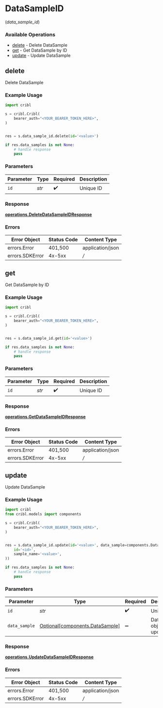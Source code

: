 # DataSampleID
(*data_sample_id*)

### Available Operations

* [delete](#delete) - Delete DataSample
* [get](#get) - Get DataSample by ID
* [update](#update) - Update DataSample

## delete

Delete DataSample

### Example Usage

```python
import cribl

s = cribl.Cribl(
    bearer_auth="<YOUR_BEARER_TOKEN_HERE>",
)


res = s.data_sample_id.delete(id='<value>')

if res.data_samples is not None:
    # handle response
    pass
```

### Parameters

| Parameter          | Type               | Required           | Description        |
| ------------------ | ------------------ | ------------------ | ------------------ |
| `id`               | *str*              | :heavy_check_mark: | Unique ID          |


### Response

**[operations.DeleteDataSampleIDResponse](../../models/operations/deletedatasampleidresponse.md)**
### Errors

| Error Object     | Status Code      | Content Type     |
| ---------------- | ---------------- | ---------------- |
| errors.Error     | 401,500          | application/json |
| errors.SDKError  | 4x-5xx           | */*              |

## get

Get DataSample by ID

### Example Usage

```python
import cribl

s = cribl.Cribl(
    bearer_auth="<YOUR_BEARER_TOKEN_HERE>",
)


res = s.data_sample_id.get(id='<value>')

if res.data_samples is not None:
    # handle response
    pass
```

### Parameters

| Parameter          | Type               | Required           | Description        |
| ------------------ | ------------------ | ------------------ | ------------------ |
| `id`               | *str*              | :heavy_check_mark: | Unique ID          |


### Response

**[operations.GetDataSampleIDResponse](../../models/operations/getdatasampleidresponse.md)**
### Errors

| Error Object     | Status Code      | Content Type     |
| ---------------- | ---------------- | ---------------- |
| errors.Error     | 401,500          | application/json |
| errors.SDKError  | 4x-5xx           | */*              |

## update

Update DataSample

### Example Usage

```python
import cribl
from cribl.models import components

s = cribl.Cribl(
    bearer_auth="<YOUR_BEARER_TOKEN_HERE>",
)


res = s.data_sample_id.update(id='<value>', data_sample=components.DataSample(
    id='<id>',
    sample_name='<value>',
))

if res.data_samples is not None:
    # handle response
    pass
```

### Parameters

| Parameter                                                                | Type                                                                     | Required                                                                 | Description                                                              |
| ------------------------------------------------------------------------ | ------------------------------------------------------------------------ | ------------------------------------------------------------------------ | ------------------------------------------------------------------------ |
| `id`                                                                     | *str*                                                                    | :heavy_check_mark:                                                       | Unique ID                                                                |
| `data_sample`                                                            | [Optional[components.DataSample]](../../models/components/datasample.md) | :heavy_minus_sign:                                                       | DataSample object to be updated                                          |


### Response

**[operations.UpdateDataSampleIDResponse](../../models/operations/updatedatasampleidresponse.md)**
### Errors

| Error Object     | Status Code      | Content Type     |
| ---------------- | ---------------- | ---------------- |
| errors.Error     | 401,500          | application/json |
| errors.SDKError  | 4x-5xx           | */*              |
